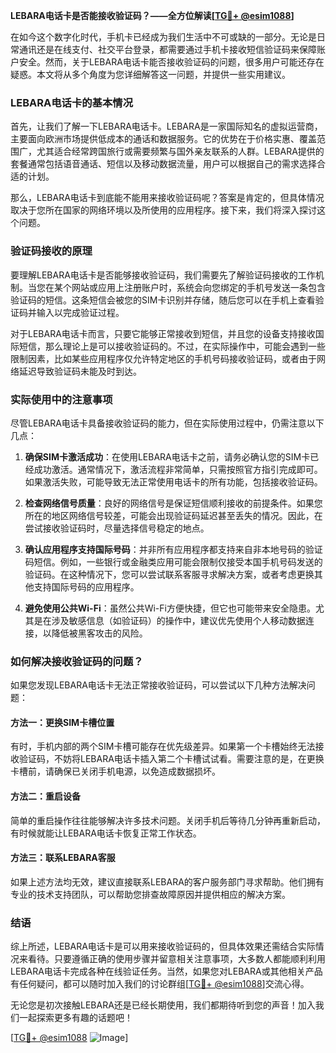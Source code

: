 **LEBARA电话卡是否能接收验证码？——全方位解读[[TG💪+ @esim1088](https://t.me/s/esim1088)]**

在如今这个数字化时代，手机卡已经成为我们生活中不可或缺的一部分。无论是日常通讯还是在线支付、社交平台登录，都需要通过手机卡接收短信验证码来保障账户安全。然而，关于LEBARA电话卡能否接收验证码的问题，很多用户可能还存在疑惑。本文将从多个角度为您详细解答这一问题，并提供一些实用建议。

### LEBARA电话卡的基本情况

首先，让我们了解一下LEBARA电话卡。LEBARA是一家国际知名的虚拟运营商，主要面向欧洲市场提供低成本的通话和数据服务。它的优势在于价格实惠、覆盖范围广，尤其适合经常跨国旅行或需要频繁与国外亲友联系的人群。LEBARA提供的套餐通常包括语音通话、短信以及移动数据流量，用户可以根据自己的需求选择合适的计划。

那么，LEBARA电话卡到底能不能用来接收验证码呢？答案是肯定的，但具体情况取决于您所在国家的网络环境以及所使用的应用程序。接下来，我们将深入探讨这个问题。

### 验证码接收的原理

要理解LEBARA电话卡是否能够接收验证码，我们需要先了解验证码接收的工作机制。当您在某个网站或应用上注册账户时，系统会向您绑定的手机号发送一条包含验证码的短信。这条短信会被您的SIM卡识别并存储，随后您可以在手机上查看验证码并输入以完成验证过程。

对于LEBARA电话卡而言，只要它能够正常接收到短信，并且您的设备支持接收国际短信，那么理论上是可以接收验证码的。不过，在实际操作中，可能会遇到一些限制因素，比如某些应用程序仅允许特定地区的手机号码接收验证码，或者由于网络延迟导致验证码未能及时到达。

### 实际使用中的注意事项

尽管LEBARA电话卡具备接收验证码的能力，但在实际使用过程中，仍需注意以下几点：

1. **确保SIM卡激活成功**：在使用LEBARA电话卡之前，请务必确认您的SIM卡已经成功激活。通常情况下，激活流程非常简单，只需按照官方指引完成即可。如果激活失败，可能导致无法正常使用电话卡的所有功能，包括接收验证码。

2. **检查网络信号质量**：良好的网络信号是保证短信顺利接收的前提条件。如果您所在的地区网络信号较差，可能会出现验证码延迟甚至丢失的情况。因此，在尝试接收验证码时，尽量选择信号稳定的地点。

3. **确认应用程序支持国际号码**：并非所有应用程序都支持来自非本地号码的验证码短信。例如，一些银行或金融类应用可能会限制仅接受本国手机号码发送的验证码。在这种情况下，您可以尝试联系客服寻求解决方案，或者考虑更换其他支持国际号码的应用程序。

4. **避免使用公共Wi-Fi**：虽然公共Wi-Fi方便快捷，但它也可能带来安全隐患。尤其是在涉及敏感信息（如验证码）的操作中，建议优先使用个人移动数据连接，以降低被黑客攻击的风险。

### 如何解决接收验证码的问题？

如果您发现LEBARA电话卡无法正常接收验证码，可以尝试以下几种方法解决问题：

#### 方法一：更换SIM卡槽位置
有时，手机内部的两个SIM卡槽可能存在优先级差异。如果第一个卡槽始终无法接收验证码，不妨将LEBARA电话卡插入第二个卡槽试试看。需要注意的是，在更换卡槽前，请确保已关闭手机电源，以免造成数据损坏。

#### 方法二：重启设备
简单的重启操作往往能够解决许多技术问题。关闭手机后等待几分钟再重新启动，有时候就能让LEBARA电话卡恢复正常工作状态。

#### 方法三：联系LEBARA客服
如果上述方法均无效，建议直接联系LEBARA的客户服务部门寻求帮助。他们拥有专业的技术支持团队，可以帮助您排查故障原因并提供相应的解决方案。

### 结语

综上所述，LEBARA电话卡是可以用来接收验证码的，但具体效果还需结合实际情况来看待。只要遵循正确的使用步骤并留意相关注意事项，大多数人都能顺利利用LEBARA电话卡完成各种在线验证任务。当然，如果您对LEBARA或其他相关产品有任何疑问，都可以随时加入我们的讨论群组[[TG💪+ @esim1088](https://t.me/s/esim1088)]交流心得。

无论您是初次接触LEBARA还是已经长期使用，我们都期待听到您的声音！加入我们一起探索更多有趣的话题吧！

[[TG💪+ @esim1088](https://t.me/s/esim1088) ![Image](https://i.postimg.cc/4NQfJmqS/Snipaste-2025-05-13-00-14-12.png)]
